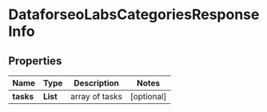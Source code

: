 # DataforseoLabsCategoriesResponseInfo


## Properties

| Name | Type | Description | Notes |
|------------ | ------------- | ------------- | -------------|
**tasks** | **List<DataforseoLabsCategoriesTaskInfo>** | array of tasks |[optional]|